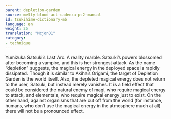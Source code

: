 ```yaml
---
parent: depletion-garden
source: melty-blood-act-cadenza-ps2-manual
id: tsukihime-dictionary-mb
language: en
weight: 25
translation: "Mcjon01"
category:
- technique
---
```


Yumizuka Satsuki’s Last Arc. A reality marble.
Satsuki’s powers blossomed after becoming a vampire, and this is her strongest attack. As the name “depletion” suggests, the magical energy in the deployed space is rapidly dissipated. Though it is similar to Akiha’s Origami, the target of Depletion Garden is the world itself. Also, the depleted magical energy does not return to the user, Satsuki, but instead merely vanishes.
It is a field effect that could be considered the natural enemy of magi, who require magical energy to attack, and elementals, who require magical energy just to exist.
On the other hand, against organisms that are cut off from the world (for instance, humans, who don’t use the magical energy in the atmosphere much at all) there will not be a pronounced effect.
